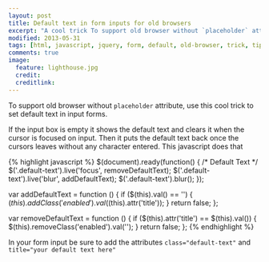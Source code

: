 ```yaml
---
layout: post
title: Default text in form inputs for old browsers
excerpt: "A cool trick To support old browser without `placeholder` attribute"
modified: 2013-05-31
tags: [html, javascript, jquery, form, default, old-browser, trick, tip]
comments: true
image:
  feature: lighthouse.jpg
  credit: 
  creditlink: 
---
```


To support old browser without `placeholder` attribute, use this cool trick to set default text in input forms. 

If the input box is empty it shows the default text and clears it when the cursor is focused on input. Then it puts the default text back once the cursors leaves without any character entered. This javascript does that

{% highlight javascript %}
$(document).ready(function() {
    /* Default Text */
    $('.default-text').live('focus', removeDefaultText);
    $('.default-text').live('blur', addDefaultText);
    $('.default-text').blur();
});
 
var addDefaultText = function () {
    if ($(this).val() == '') {
        $(this).addClass('enabled').val($(this).attr('title'));
    }
    return false;
};
 
var removeDefaultText = function () {
    if ($(this).attr('title') == $(this).val()) {
        $(this).removeClass('enabled').val('');
    }
    return false;
};
{% endhighlight %}

In your form input be sure to add the attributes `class="default-text"` and `title="your default text here"`
